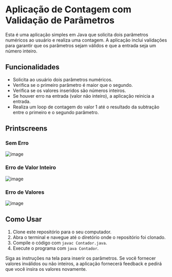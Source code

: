 # Aplicação de Contagem com Validação de Parâmetros

Esta é uma aplicação simples em Java que solicita dois parâmetros numéricos ao usuário e realiza uma contagem. A aplicação inclui validações para garantir que os parâmetros sejam válidos e que a entrada seja um número inteiro.

## Funcionalidades

- Solicita ao usuário dois parâmetros numéricos.
- Verifica se o primeiro parâmetro é maior que o segundo.
- Verifica se os valores inseridos são números inteiros.
- Se houver erro na entrada (valor não inteiro), a aplicação reinicia a entrada.
- Realiza um loop de contagem do valor 1 até o resultado da subtração entre o primeiro e o segundo parâmetro.
  
## Printscreens

### Sem Erro

![image](https://github.com/PedroSmaxY/DesafioControleFluxo/assets/127573080/df143d87-510d-4cf5-bb4c-c39912087dbd)

### Erro de Valor Inteiro

![image](https://github.com/PedroSmaxY/DesafioControleFluxo/assets/127573080/c9530caf-ebe5-464d-ad06-0cb95bad9e46)

###  Erro de Valores

![image](https://github.com/PedroSmaxY/DesafioControleFluxo/assets/127573080/ad39a136-795e-45c3-9663-cd2c34ff2367)


## Como Usar

1. Clone este repositório para o seu computador.
2. Abra o terminal e navegue até o diretório onde o repositório foi clonado.
3. Compile o código com `javac Contador.java`.
4. Execute o programa com `java Contador`.

Siga as instruções na tela para inserir os parâmetros. Se você fornecer valores inválidos ou não inteiros, a aplicação fornecerá feedback e pedirá que você insira os valores novamente.

